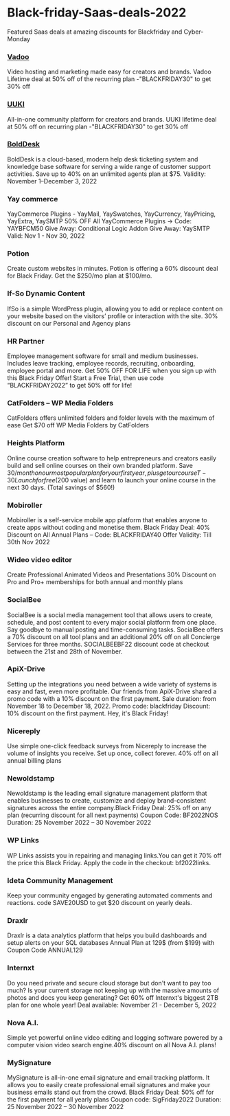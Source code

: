 # Black-friday-Saas-deals-2022
Featured Saas deals at amazing discounts for Blackfriday and Cyber-Monday

### [Vadoo](https://www.vadoo.tv/blackfriday-lifetime-deal-vadoo)
Video hosting and marketing made easy for creators and brands. Vadoo Lifetime deal at 50% off of the recurring plan -"BLACKFRIDAY30" to get 30% off

### [UUKI](https://www.uuki.live/lifetimedeal-pricing)
All-in-one community platform for creators and brands. UUKI lifetime deal at 50% off on recurring plan -"BLACKFRIDAY30" to get 30% off

### [BoldDesk](https://www.bolddesk.com/black-friday)
BoldDesk is a cloud-based, modern help desk ticketing system and knowledge base software for serving a wide range of customer support activities. Save up to 40% on an unlimited agents plan at $75. Validity: November 1–December 3, 2022

### Yay commerce
YayCommerce Plugins - YayMail, YaySwatches, YayCurrency, YayPricing, YayExtra, YaySMTP
50% OFF All YayCommerce Plugins → Code: YAYBFCM50 Give Away: Conditional Logic Addon Give Away: YaySMTP Valid: Nov 1 - Nov 30, 2022

### Potion
Create custom websites in minutes.
Potion is offering a 60% discount deal for Black Friday. Get the $250/mo plan at $100/mo.

### If-So Dynamic Content
IfSo is a simple WordPress plugin, allowing you to add or replace content on your website based on the visitors’ profile or interaction with the site.
30% discount on our Personal and Agency plans

### HR Partner
Employee management software for small and medium businesses. Includes leave tracking, employee records, recruiting, onboarding, employee portal and more.
Get 50% OFF FOR LIFE when you sign up with this Black Friday Offer! Start a Free Trial, then use code “BLACKFRIDAY2022” to get 50% off for life!

### CatFolders – WP Media Folders
CatFolders offers unlimited folders and folder levels with the maximum of ease
Get $70 off WP Media Folders by CatFolders

### Heights Platform
Online course creation software to help entrepreneurs and creators easily build and sell online courses on their own branded platform.
Save $30/month on our most popular plan for your first year, plus get our course T-30 Launch for free ($200 value) and learn to launch your online course in the next 30 days. (Total savings of $560!)

### Mobiroller
Mobiroller is a self-service mobile app platform that enables anyone to create apps without coding and monetise them.
Black Friday Deal: 40% Discount on All Annual Plans – Code: BLACKFRIDAY40 Offer Validity: Till 30th Nov 2022

### Wideo video editor
Create Professional Animated Videos and Presentations
30% Discount on Pro and Pro+ memberships for both annual and monthly plans

### SocialBee
SocialBee is a social media management tool that allows users to create, schedule, and post content to every major social platform from one place. Say goodbye to manual posting and time-consuming tasks. SocialBee offers a 70% discount on all tool plans and an additional 20% off on all Concierge Services for three months. SOCIALBEEBF22 discount code at checkout between the 21st and 28th of November.

### ApiX-Drive
Setting up the integrations you need between a wide variety of systems is easy and fast, even more profitable. Our friends from ApiX-Drive shared a promo code with a 10% discount on the first payment. Sale duration: from November 18 to December 18, 2022. Promo code: blackfriday Discount: 10% discount on the first payment. Hey, it's Black Friday!

### Nicereply
Use simple one-click feedback surveys from Nicereply to increase the volume of insights you receive. Set up once, collect forever.
40% off on all annual billing plans

### Newoldstamp
Newoldstamp is the leading email signature management platform that enables businesses to create, customize and deploy brand-consistent signatures across the entire company.Black Friday Deal: 25% off on any plan (recurring discount for all next payments) Coupon Code: BF2022NOS Duration: 25 November 2022 – 30 November 2022

### WP Links
WP Links assists you in repairing and managing links.You can get it 70% off the price this Black Friday. Apply the code in the checkout: bf2022links.

### Ideta Community Management
Keep your community engaged by generating automated comments and reactions.
code SAVE20USD to get $20 discount on yearly deals.

### Draxlr
Draxlr is a data analytics platform that helps you build dashboards and setup alerts on your SQL databases
Annual Plan at 129$ (from $199) with Coupon Code ANNUAL129

### Internxt
Do you need private and secure cloud storage but don't want to pay too much? Is your current storage not keeping up with the massive amounts of photos and docs you keep generating? Get 60% off Internxt's biggest 2TB plan for one whole year! Deal available: November 21 - December 5, 2022

### Nova A.I.
Simple yet powerful online video editing and logging software powered by a computer vision video search engine.40% discount on all Nova A.I. plans!

### MySignature
MySignature is all-in-one email signature and email tracking platform. It allows you to easily create professional email signatures and make your business emails stand out from the crowd. Black Friday Deal: 50% off for the first payment for all yearly plans Coupon code: SigFriday2022 Duration: 25 November 2022 – 30 November 2022
